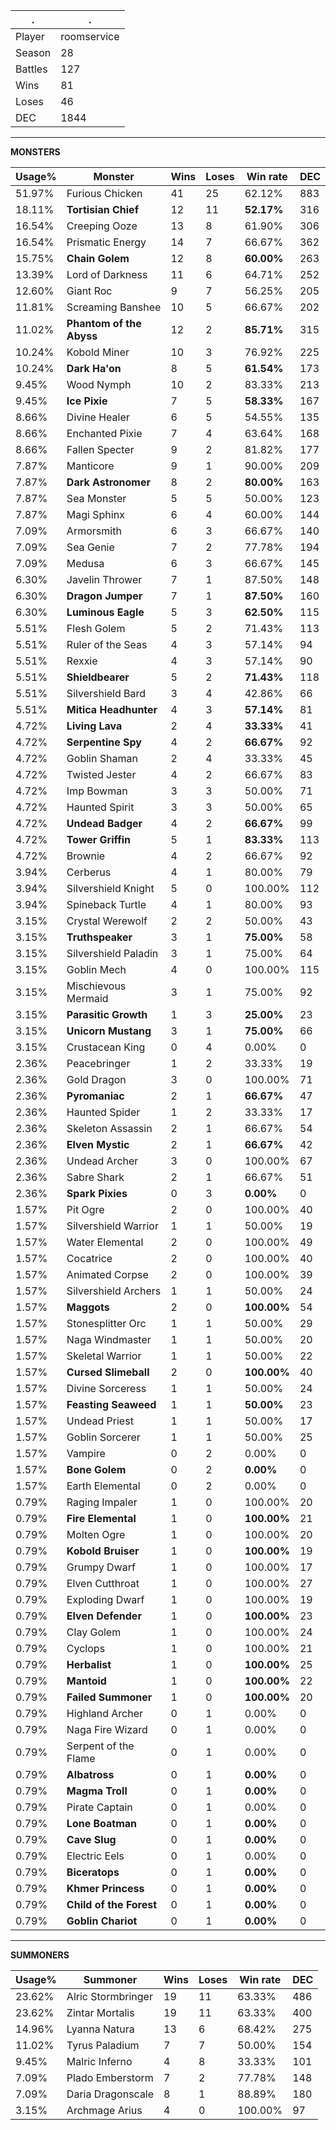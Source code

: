 .|.
|-|-
Player|roomservice
Season|28
Battles|127
Wins|81
Loses|46
DEC|1844

---
**MONSTERS**

Usage%|Monster|Wins|Loses|Win rate|DEC|
-|-|-|-|-|-|
51.97%|Furious Chicken|41|25|62.12%|883|
18.11%|**Tortisian Chief**|12|11|**52.17%**|316|
16.54%|Creeping Ooze|13|8|61.90%|306|
16.54%|Prismatic Energy|14|7|66.67%|362|
15.75%|**Chain Golem**|12|8|**60.00%**|263|
13.39%|Lord of Darkness|11|6|64.71%|252|
12.60%|Giant Roc|9|7|56.25%|205|
11.81%|Screaming Banshee|10|5|66.67%|202|
11.02%|**Phantom of the Abyss**|12|2|**85.71%**|315|
10.24%|Kobold Miner|10|3|76.92%|225|
10.24%|**Dark Ha'on**|8|5|**61.54%**|173|
9.45%|Wood Nymph|10|2|83.33%|213|
9.45%|**Ice Pixie**|7|5|**58.33%**|167|
8.66%|Divine Healer|6|5|54.55%|135|
8.66%|Enchanted Pixie|7|4|63.64%|168|
8.66%|Fallen Specter|9|2|81.82%|177|
7.87%|Manticore|9|1|90.00%|209|
7.87%|**Dark Astronomer**|8|2|**80.00%**|163|
7.87%|Sea Monster|5|5|50.00%|123|
7.87%|Magi Sphinx|6|4|60.00%|144|
7.09%|Armorsmith|6|3|66.67%|140|
7.09%|Sea Genie|7|2|77.78%|194|
7.09%|Medusa|6|3|66.67%|145|
6.30%|Javelin Thrower|7|1|87.50%|148|
6.30%|**Dragon Jumper**|7|1|**87.50%**|160|
6.30%|**Luminous Eagle**|5|3|**62.50%**|115|
5.51%|Flesh Golem|5|2|71.43%|113|
5.51%|Ruler of the Seas|4|3|57.14%|94|
5.51%|Rexxie|4|3|57.14%|90|
5.51%|**Shieldbearer**|5|2|**71.43%**|118|
5.51%|Silvershield Bard|3|4|42.86%|66|
5.51%|**Mitica Headhunter**|4|3|**57.14%**|81|
4.72%|**Living Lava**|2|4|**33.33%**|41|
4.72%|**Serpentine Spy**|4|2|**66.67%**|92|
4.72%|Goblin Shaman|2|4|33.33%|45|
4.72%|Twisted Jester|4|2|66.67%|83|
4.72%|Imp Bowman|3|3|50.00%|71|
4.72%|Haunted Spirit|3|3|50.00%|65|
4.72%|**Undead Badger**|4|2|**66.67%**|99|
4.72%|**Tower Griffin**|5|1|**83.33%**|113|
4.72%|Brownie|4|2|66.67%|92|
3.94%|Cerberus|4|1|80.00%|79|
3.94%|Silvershield Knight|5|0|100.00%|112|
3.94%|Spineback Turtle|4|1|80.00%|93|
3.15%|Crystal Werewolf|2|2|50.00%|43|
3.15%|**Truthspeaker**|3|1|**75.00%**|58|
3.15%|Silvershield Paladin|3|1|75.00%|64|
3.15%|Goblin Mech|4|0|100.00%|115|
3.15%|Mischievous Mermaid|3|1|75.00%|92|
3.15%|**Parasitic Growth**|1|3|**25.00%**|23|
3.15%|**Unicorn Mustang**|3|1|**75.00%**|66|
3.15%|Crustacean King|0|4|0.00%|0|
2.36%|Peacebringer|1|2|33.33%|19|
2.36%|Gold Dragon|3|0|100.00%|71|
2.36%|**Pyromaniac**|2|1|**66.67%**|47|
2.36%|Haunted Spider|1|2|33.33%|17|
2.36%|Skeleton Assassin|2|1|66.67%|54|
2.36%|**Elven Mystic**|2|1|**66.67%**|42|
2.36%|Undead Archer|3|0|100.00%|67|
2.36%|Sabre Shark|2|1|66.67%|51|
2.36%|**Spark Pixies**|0|3|**0.00%**|0|
1.57%|Pit Ogre|2|0|100.00%|40|
1.57%|Silvershield Warrior|1|1|50.00%|19|
1.57%|Water Elemental|2|0|100.00%|49|
1.57%|Cocatrice|2|0|100.00%|40|
1.57%|Animated Corpse|2|0|100.00%|39|
1.57%|Silvershield Archers|1|1|50.00%|24|
1.57%|**Maggots**|2|0|**100.00%**|54|
1.57%|Stonesplitter Orc|1|1|50.00%|29|
1.57%|Naga Windmaster|1|1|50.00%|20|
1.57%|Skeletal Warrior|1|1|50.00%|22|
1.57%|**Cursed Slimeball**|2|0|**100.00%**|40|
1.57%|Divine Sorceress|1|1|50.00%|24|
1.57%|**Feasting Seaweed**|1|1|**50.00%**|23|
1.57%|Undead Priest|1|1|50.00%|17|
1.57%|Goblin Sorcerer|1|1|50.00%|25|
1.57%|Vampire|0|2|0.00%|0|
1.57%|**Bone Golem**|0|2|**0.00%**|0|
1.57%|Earth Elemental|0|2|0.00%|0|
0.79%|Raging Impaler|1|0|100.00%|20|
0.79%|**Fire Elemental**|1|0|**100.00%**|21|
0.79%|Molten Ogre|1|0|100.00%|20|
0.79%|**Kobold Bruiser**|1|0|**100.00%**|19|
0.79%|Grumpy Dwarf|1|0|100.00%|17|
0.79%|Elven Cutthroat|1|0|100.00%|27|
0.79%|Exploding Dwarf|1|0|100.00%|19|
0.79%|**Elven Defender**|1|0|**100.00%**|23|
0.79%|Clay Golem|1|0|100.00%|24|
0.79%|Cyclops|1|0|100.00%|21|
0.79%|**Herbalist**|1|0|**100.00%**|25|
0.79%|**Mantoid**|1|0|**100.00%**|22|
0.79%|**Failed Summoner**|1|0|**100.00%**|20|
0.79%|Highland Archer|0|1|0.00%|0|
0.79%|Naga Fire Wizard|0|1|0.00%|0|
0.79%|Serpent of the Flame|0|1|0.00%|0|
0.79%|**Albatross**|0|1|**0.00%**|0|
0.79%|**Magma Troll**|0|1|**0.00%**|0|
0.79%|Pirate Captain|0|1|0.00%|0|
0.79%|**Lone Boatman**|0|1|**0.00%**|0|
0.79%|**Cave Slug**|0|1|**0.00%**|0|
0.79%|Electric Eels|0|1|0.00%|0|
0.79%|**Biceratops**|0|1|**0.00%**|0|
0.79%|**Khmer Princess**|0|1|**0.00%**|0|
0.79%|**Child of the Forest**|0|1|**0.00%**|0|
0.79%|**Goblin Chariot**|0|1|**0.00%**|0|

---
**SUMMONERS**

Usage%|Summoner|Wins|Loses|Win rate|DEC|
-|-|-|-|-|-|
23.62%|Alric Stormbringer|19|11|63.33%|486|
23.62%|Zintar Mortalis|19|11|63.33%|400|
14.96%|Lyanna Natura|13|6|68.42%|275|
11.02%|Tyrus Paladium|7|7|50.00%|154|
9.45%|Malric Inferno|4|8|33.33%|101|
7.09%|Plado Emberstorm|7|2|77.78%|148|
7.09%|Daria Dragonscale|8|1|88.89%|180|
3.15%|Archmage Arius|4|0|100.00%|97|
